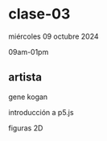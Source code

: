 # clase-03

miércoles 09 octubre 2024

09am-01pm

## artista

gene kogan

introducción a p5.js

figuras 2D
